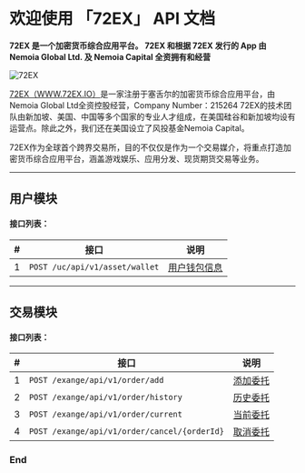 
# 欢迎使用 「72EX」 API 文档

**72EX 是一个加密货币综合应用平台。
72EX 和根据 72EX 发行的 App 由 Nemoia Global Ltd. 及 Nemoia Capital 全资拥有和经营**


![72EX](https://www.72ex.io/logo.png "72EX")


[72EX（WWW.72EX.IO）](https://www.72ex.io)是一家注册于塞舌尔的加密货币综合应用平台，由Nemoia Global Ltd全资控股经营，Company Number：215264 72EX的技术团队由新加坡、美国、中国等多个国家的专业人才组成，在美国硅谷和新加坡均设有运营点。除此之外，我们还在美国设立了风投基金Nemoia Capital。

72EX作为全球首个跨界交易所，目的不仅仅是作为一个交易媒介，将重点打造加密货币综合应用平台，涵盖游戏娱乐、应用分发、现货期货交易等业务。

---


## 用户模块

#### 接口列表：

<table>
    <thead>
        <tr>
            <th>#</th>
            <th>接口</th>
            <th>说明</th>
        </tr>
    </thead>
    <tbody>
        <tr>
            <td>1</td>
            <td><code>POST /uc/api/v1/asset/wallet</code></td>
            <td><a href="./docs/user-center.md" target="_blank">用户钱包信息</a></td>
        </tr>       
    </tbody>
</table>
   

---

## 交易模块

#### 接口列表：
   
<table>
    <thead>
        <tr>
            <th>#</th>
            <th>接口</th>
            <th>说明</th>
        </tr>
    </thead>
    <tbody>
        <tr>
            <td>1</td>
            <td><code>POST /exange/api/v1/order/add</code></td>
            <td><a href="./docs/exchange.md" target="_blank">添加委托</a></td>
        </tr>    
        <tr>
            <td>2</td>
            <td><code>POST /exange/api/v1/order/history</code></td>
            <td><a href="./docs/exchange.md" target="_blank">历史委托</a></td>
        </tr>   
        <tr>
            <td>3</td>
            <td><code>POST /exange/api/v1/order/current</code></td>
            <td><a href="./docs/exchange.md" target="_blank">当前委托</a></td>
        </tr>   
        <tr>
            <td>4</td>
            <td><code>POST /exange/api/v1/order/cancel/{orderId}</code></td>
            <td><a href="./docs/exchange.md" target="_blank">取消委托</a></td>
        </tr> 
    </tbody>
</table>







### End